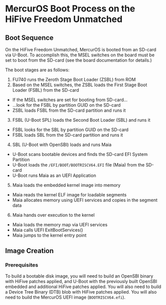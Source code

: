 # MercurOS Boot Process on the HiFive Freedom Unmatched

## Boot Sequence

On the HiFive Freedom Unmatched, MercurOS is booted from an SD-card via U-Boot.
To accomplish this, the MSEL switches on the board must be set to boot from the
SD-card (see the board documentation for details.)

The boot stages are as follows:

1. FU740 runs the Zeroth Stage Boot Loader (ZSBL) from ROM
2. Based on the MSEL switches, the ZSBL loads the First Stage Boot Loader (FSBL) from the SD-card
  - If the MSEL switches are set for booting from SD-card...
  - ...look for the FSBL by partition GUID on the SD-card
  - ZSBL loads FSBL from the SD-card partition and runs it
3. FSBL (U-Boot SPL) loads the Second Boot Loader (SBL) and runs it
  - FSBL looks for the SBL by partition GUID on the SD-card
  - FSBL loads SBL from the SD-card partition and runs it
4. SBL (U-Boot with OpenSBI) loads and runs Maia
  - U-Boot scans bootable devices and finds the SD-card EFI System Partition
  - U-Boot loads the `/EFI/BOOT/BOOTRISCV64.EFI` file (Maia) from the SD-card
  - U-Boot runs Maia as an UEFI Application
5. Maia loads the embedded kernel image into memory
  - Maia reads the kernel ELF image for loadable segments
  - Maia allocates memory using UEFI services and copies in the segment data
6. Maia hands over execution to the kernel
  - Maia loads the memory map via UEFI services
  - Maia calls UEFI ExitBootServices()
  - Maia jumps to the kernel entry point

## Image Creation

### Prerequisites

To build a bootable disk image, you will need to build an OpenSBI binary with
HiFive patches applied, and U-Boot with the previously built OpenSBI
embedded and additional HiFive patches applied. You will also need to build a
Device Tree Binary (DTB) blob with HiFive patches applied. You will also need
to build the MercurOS UEFI image (`BOOTRISCV64.efi`).
